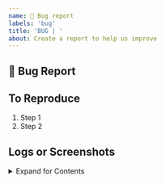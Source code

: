```yaml
---
name: 🐛 Bug report
labels: 'bug'
title: 'BUG | '
about: Create a report to help us improve
---
```


## 🐛 Bug Report
<!-- (A clear and concise description of what the bug is.) -->




## To Reproduce

1. Step 1
2. Step 2


## Logs or Screenshots
<details><summary>Expand for Contents</summary>
<p>
<!-- Paste any long log here: -->

```

SUPER_LONG_LOG__

```

</p>
</details>

<!-- (OPTIONAL) Ignore below if not required
## Expected behavior


## Environment
- Linux | Windows | OSX
-->
